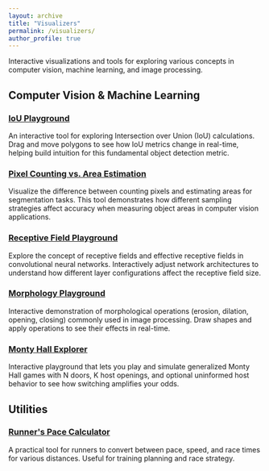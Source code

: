 ```yaml
---
layout: archive
title: "Visualizers"
permalink: /visualizers/
author_profile: true
---
```


Interactive visualizations and tools for exploring various concepts in computer vision, machine learning, and image processing.

## Computer Vision & Machine Learning

### [IoU Playground](/static/iou_playground.html)
An interactive tool for exploring Intersection over Union (IoU) calculations. Drag and move polygons to see how IoU metrics change in real-time, helping build intuition for this fundamental object detection metric.

### [Pixel Counting vs. Area Estimation](/static/pixel_counting_playground.html)
Visualize the difference between counting pixels and estimating areas for segmentation tasks. This tool demonstrates how different sampling strategies affect accuracy when measuring object areas in computer vision applications.

### [Receptive Field Playground](/static/receptive_field_playground.html)
Explore the concept of receptive fields and effective receptive fields in convolutional neural networks. Interactively adjust network architectures to understand how different layer configurations affect the receptive field size.

### [Morphology Playground](/static/morphology_playground.html)
Interactive demonstration of morphological operations (erosion, dilation, opening, closing) commonly used in image processing. Draw shapes and apply operations to see their effects in real-time.

### [Monty Hall Explorer](/static/monty_hall_playground.html)
Interactive playground that lets you play and simulate generalized Monty Hall games with N doors, K host openings, and optional uninformed host behavior to see how switching amplifies your odds.


## Utilities

### [Runner's Pace Calculator](/static/pacing.html)
A practical tool for runners to convert between pace, speed, and race times for various distances. Useful for training planning and race strategy.
